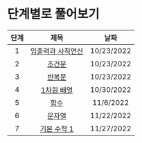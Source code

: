 # 단계별로 풀어보기
|단계|제목|날짜|
|:---:|:---:|:---:|
|1|[입출력과 사칙연산](./1/README.md)|10/23/2022|
|2|[조건문](./2/README.md)|10/23/2022|
|3|[반복문](./3/README.md)|10/23/2022|
|4|[1차원 배열](./4/README.md)|10/30/2022|
|5|[함수](./5/README.md)|11/6/2022|
|6|[문자열](./6/README.md)|11/22/2022|
|7|[기본 수학 1](./7/README.md)|11/27/2022|